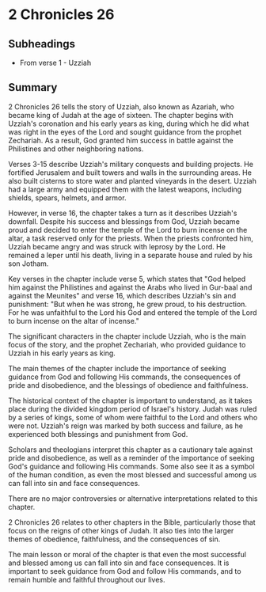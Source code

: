 # 2 Chronicles 26

## Subheadings

* From verse 1 - Uzziah

## Summary

2 Chronicles 26 tells the story of Uzziah, also known as Azariah, who became king of Judah at the age of sixteen. The chapter begins with Uzziah's coronation and his early years as king, during which he did what was right in the eyes of the Lord and sought guidance from the prophet Zechariah. As a result, God granted him success in battle against the Philistines and other neighboring nations.

Verses 3-15 describe Uzziah's military conquests and building projects. He fortified Jerusalem and built towers and walls in the surrounding areas. He also built cisterns to store water and planted vineyards in the desert. Uzziah had a large army and equipped them with the latest weapons, including shields, spears, helmets, and armor.

However, in verse 16, the chapter takes a turn as it describes Uzziah's downfall. Despite his success and blessings from God, Uzziah became proud and decided to enter the temple of the Lord to burn incense on the altar, a task reserved only for the priests. When the priests confronted him, Uzziah became angry and was struck with leprosy by the Lord. He remained a leper until his death, living in a separate house and ruled by his son Jotham.

Key verses in the chapter include verse 5, which states that "God helped him against the Philistines and against the Arabs who lived in Gur-baal and against the Meunites" and verse 16, which describes Uzziah's sin and punishment: "But when he was strong, he grew proud, to his destruction. For he was unfaithful to the Lord his God and entered the temple of the Lord to burn incense on the altar of incense."

The significant characters in the chapter include Uzziah, who is the main focus of the story, and the prophet Zechariah, who provided guidance to Uzziah in his early years as king.

The main themes of the chapter include the importance of seeking guidance from God and following His commands, the consequences of pride and disobedience, and the blessings of obedience and faithfulness.

The historical context of the chapter is important to understand, as it takes place during the divided kingdom period of Israel's history. Judah was ruled by a series of kings, some of whom were faithful to the Lord and others who were not. Uzziah's reign was marked by both success and failure, as he experienced both blessings and punishment from God.

Scholars and theologians interpret this chapter as a cautionary tale against pride and disobedience, as well as a reminder of the importance of seeking God's guidance and following His commands. Some also see it as a symbol of the human condition, as even the most blessed and successful among us can fall into sin and face consequences.

There are no major controversies or alternative interpretations related to this chapter.

2 Chronicles 26 relates to other chapters in the Bible, particularly those that focus on the reigns of other kings of Judah. It also ties into the larger themes of obedience, faithfulness, and the consequences of sin.

The main lesson or moral of the chapter is that even the most successful and blessed among us can fall into sin and face consequences. It is important to seek guidance from God and follow His commands, and to remain humble and faithful throughout our lives.